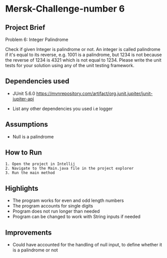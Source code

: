 # Mersk-Challenge-number 6


## Project Brief
Problem 6: Integer Palindrome

Check if given Integer is palindrome or not. An integer is called palindrome if it's equal to its reverse, e.g. 1001 is a palindrome, but 1234 is not because the reverse of 1234 is 4321 which is not equal to 1234.
Please write the unit tests for your solution using any of the unit testing framework. 
                                     
## Dependencies used
* JUnit 5.6.0 https://mvnrepository.com/artifact/org.junit.jupiter/junit-jupiter-api
- List any other dependencies you used i.e logger 

## Assumptions
- Null is a palindrome

 
## How to Run
    1. Open the project in Intellij
    2. Navigate to the Main.java file in the project explorer
    3. Run the main method

## Highlights
- The program works for even and odd length numbers
- The program accounts for single digits
- Program does not run longer than needed
- Program can be changed to work with String inputs if needed

## Improvements
- Could have accounted for the handling of null input, to define whether it is a palindrome or not
